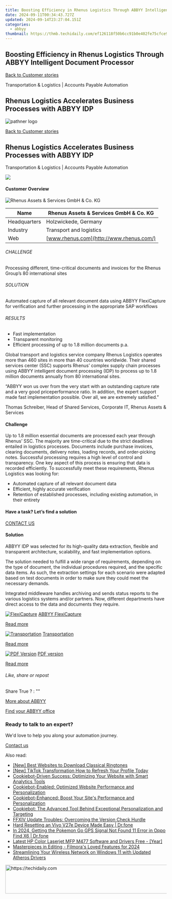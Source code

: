 ```yaml
---
title: Boosting Efficiency in Rhenus Logistics Through ABBYY Intelligent Document Processor
date: 2024-09-11T00:34:43.727Z
updated: 2024-09-14T23:27:04.151Z
categories:
  - abbyy
thumbnail: https://thmb.techidaily.com/ef126118f50b6cc91b0e402fe75cfce958a6a6e6b161357abe8bae35407eca1c.jpg
---
```


## Boosting Efficiency in Rhenus Logistics Through ABBYY Intelligent Document Processor

[Back to Customer stories](https://tools.techidaily.com/abbyy/products/)

Transportation & Logistics | Accounts Payable Automation

## Rhenus Logistics Accelerates Business Processes with ABBYY IDP

![pathner logo](https://content.abbyy.com/-/media/project/abbyy/abbyy/logos-white/abbyy.png?h=40&iar=0&w=120)

[Back to Customer stories](https://tools.techidaily.com/abbyy/products/)

## Rhenus Logistics Accelerates Business Processes with ABBYY IDP

Transportation & Logistics | Accounts Payable Automation 

![](https://static1.abbyy.com/abbyycommedia/16262/cs-rhenus-556x303-3.jpg) 

#### Customer Overview

![Rhenus Assets & Services GmbH & Co. KG](https://static4.abbyy.com/abbyycommedia/15831/rhenus-logo_150x80.jpg) 

| Name         | Rhenus Assets & Services GmbH & Co. KG   |
| ------------ | ---------------------------------------- |
| Headquarters | Holzwickede, Germany                     |
| Industry     | Transport and logistics                  |
| Web          | [www.rhenus.com](http://www.rhenus.com/) |

###### CHALLENGE

Processing different, time-critical documents and invoices for the Rhenus Group’s 80 international sites

###### SOLUTION

Automated capture of all relevant document data using ABBYY FlexiCapture for verification and further processing in the appropriate SAP workflows

###### RESULTS

* Fast implementation
* Transparent monitoring
* Efficient processing of up to 1.8 million documents p.a.

Global transport and logistics service company Rhenus Logistics operates more than 460 sites in more than 40 countries worldwide. Their shared services center (SSC) supports Rhenus’ complex supply chain processes using ABBYY intelligent document processing (IDP) to process up to 1.8 million documents annually from 80 international sites.

 “ABBYY won us over from the very start with an outstanding capture rate and a very good priceperformance ratio. In addition, the expert support made fast implementation possible. Over all, we are extremely satisfied.”

 Thomas Schreiber, Head of Shared Services, Corporate IT, Rhenus Assets & Services

#### Challenge

Up to 1.8 million essential documents are processed each year through Rhenus’ SSC. The majority are time-critical due to the strict deadlines entailed in logistics processes. Documents include purchase invoices, clearing documents, delivery notes, loading records, and order-picking notes. Successful processing requires a high level of control and transparency. One key aspect of this process is ensuring that data is recorded efficiently. To successfully meet these requirements, Rhenus Logistics was looking for:

* Automated capture of all relevant document data
* Efficient, highly accurate verification
* Retention of established processes, including existing automation, in their entirety

#### Have a task? Let’s find a solution

[CONTACT US](https://tools.techidaily.com/abbyy/products/) 

#### Solution

ABBYY IDP was selected for its high-quality data extraction, flexible and transparent architecture, scalability, and fast implementation options.

The solution needed to fulfill a wide range of requirements, depending on the type of document, the individual procedures required, and the specific data items. As such, the extraction settings for each scenario were adapted based on test documents in order to make sure they could meet the necessary demands.

Integrated middleware handles archiving and sends status reports to the various logistics systems and/or partners. Now, different departments have direct access to the data and documents they require.

[![FlexiCapture](https://static2.abbyy.com/abbyycommedia/21380/4-flexicapture.jpg)](https://tools.techidaily.com/abbyy/products/) [ABBYY FlexiCapture](https://tools.techidaily.com/abbyy/products/) 

[Read more](https://tools.techidaily.com/abbyy/products/) 

[![Transportation](https://static5.abbyy.com/abbyycommedia/14363/13-transportation.jpg)](https://tools.techidaily.com/abbyy/products/) [Transportation](https://tools.techidaily.com/abbyy/products/) 

[Read more](https://tools.techidaily.com/abbyy/products/) 

[![PDF Version](https://static2.abbyy.com/abbyycommedia/16261/cs-rhenus-360x162-3.jpg)](https://static2.abbyy.com/abbyycommedia/8812/case-study-rhenus-transport-logistics-en.pdf "PDF version") [PDF version](https://static2.abbyy.com/abbyycommedia/8812/case-study-rhenus-transport-logistics-en.pdf "PDF version") 

[Read more](https://static2.abbyy.com/abbyycommedia/8812/case-study-rhenus-transport-logistics-en.pdf "PDF version") 

###### Like, share or repost

Share  True ?  : "" 

[More about ABBYY](https://tools.techidaily.com/abbyy/products/) 

[Find your ABBYY office](https://tools.techidaily.com/abbyy/products/) 

### Ready to talk to an expert?

We'd love to help you along your automation journey.

[Contact us](https://tools.techidaily.com/abbyy/products/)

<ins class="adsbygoogle"
     style="display:block"
     data-ad-format="autorelaxed"
     data-ad-client="ca-pub-7571918770474297"
     data-ad-slot="1223367746"></ins>

<ins class="adsbygoogle"
     style="display:block"
     data-ad-client="ca-pub-7571918770474297"
     data-ad-slot="8358498916"
     data-ad-format="auto"
     data-full-width-responsive="true"></ins>

<span class="atpl-alsoreadstyle">Also read:</span>
<div><ul>
<li><a href="https://extra-tips.techidaily.com/new-best-websites-to-download-classical-ringtones/"><u>[New] Best Websites to Download Classical Ringtones</u></a></li>
<li><a href="https://tiktok-videos.techidaily.com/new-tiktok-transformation-how-to-refresh-your-profile-today/"><u>[New] TikTok Transformation How to Refresh Your Profile Today</u></a></li>
<li><a href="https://solve-manuals.techidaily.com/cookiebot-driven-success-optimizing-your-website-with-smart-analytics-tools/"><u>Cookiebot-Driven Success: Optimizing Your Website with Smart Analytics Tools</u></a></li>
<li><a href="https://solve-manuals.techidaily.com/cookiebot-enabled-optimized-website-performance-and-personalization/"><u>Cookiebot-Enabled: Optimized Website Performance and Personalization</u></a></li>
<li><a href="https://solve-manuals.techidaily.com/cookiebot-enhanced-boost-your-sites-performance-and-personalization/"><u>Cookiebot-Enhanced: Boost Your Site's Performance and Personalization</u></a></li>
<li><a href="https://solve-manuals.techidaily.com/cookiebot-the-advanced-tool-behind-exceptional-personalization-and-targeting/"><u>Cookiebot: The Advanced Tool Behind Exceptional Personalization and Targeting</u></a></li>
<li><a href="https://win-blog.techidaily.com/ffxiv-update-troubles-overcoming-the-version-check-hurdle/"><u>FFXIV Update Troubles: Overcoming the Version Check Hurdle</u></a></li>
<li><a href="https://techidaily.com/hard-resetting-an-vivo-v27e-device-made-easy-drfone-by-drfone-reset-android-reset-android/"><u>Hard Resetting an Vivo V27e Device Made Easy | Dr.fone</u></a></li>
<li><a href="https://android-location.techidaily.com/in-2024-getting-the-pokemon-go-gps-signal-not-found-11-error-in-oppo-find-x6-drfone-by-drfone-virtual/"><u>In 2024, Getting the Pokemon Go GPS Signal Not Found 11 Error in Oppo Find X6 | Dr.fone</u></a></li>
<li><a href="https://win-dash.techidaily.com/latest-hp-color-laserjet-mfp-m477-software-and-drivers-free-year/"><u>Latest HP Color Laserjet MFP M477 Software and Drivers Free - [Year]</u></a></li>
<li><a href="https://fox-cloud.techidaily.com/masterpieces-in-editing-filmoras-loved-features-for-2024/"><u>Masterpieces in Editing - Filmora's Loved Features for 2024</u></a></li>
<li><a href="https://driver-install.techidaily.com/streamlining-your-wireless-network-on-windows-11-with-updated-atheros-drivers/"><u>Streamlining Your Wireless Network on Windows 11 with Updated Atheros Drivers</u></a></li>
</ul></div>

<!-- affiliate ads begin -->
<a href="https://review-au.sjv.io/c/5597632/2098702/14409" target="_top" id="2098702">
  <img src="//a.impactradius-go.com/display-ad/14409-2098702" border="0" alt="https://techidaily.com" width="728" height="90"/>
</a>
<img height="0" width="0" src="https://review-au.sjv.io/i/5597632/2098702/14409" style="position:absolute;visibility:hidden;" border="0" />
<!-- affiliate ads end -->

